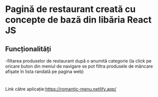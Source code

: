 # Pagină de restaurant creată cu concepte de bază din libăria React JS

## Funcționalități
-filtarea produselor de restaurant după o anumită categorie (la click pe oricare buton din meniul de navigare se pot filtra produsele de mâncare afișate în lista randată pe pagina web)

#
Link către aplicație:https://romantic-menu.netlify.app/






